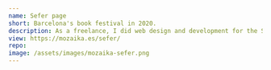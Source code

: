 ```yaml
---
name: Sefer page
short: Barcelona's book festival in 2020.
description: As a freelance, I did web design and development for the Sefer Barcelona book festival. One of the main challenges was to finish the whole website with a dynamic program in less than two weeks, which was accomplished. 
view: https://mozaika.es/sefer/
repo:
image: /assets/images/mozaika-sefer.png
---
```

